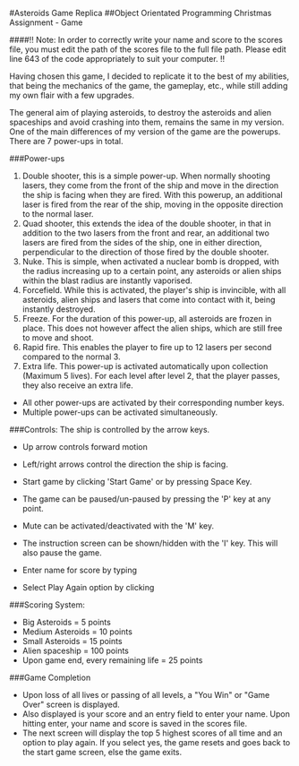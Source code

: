 #Asteroids Game Replica
##Object Orientated Programming Christmas Assignment - Game


####!! Note: In order to correctly write your name and score to the scores file, you must edit the path of the scores file to the full file path.
Please edit line 643 of the code appropriately to suit your computer. !!

Having chosen this game, I decided to replicate it to the best of my abilities, that being the mechanics of the game, the gameplay, etc., while still adding my own flair with a few upgrades.

The general aim of playing asteroids, to destroy the asteroids and alien spaceships and avoid crashing into them, remains the same in my version.
One of the main differences of my version of the game are the powerups. There are 7 power-ups in total.

###Power-ups
1. Double shooter, this is a simple power-up. When normally shooting lasers, they come from the front of the ship and move in the direction the ship is facing when they are fired. With this powerup, an additional laser is fired from the rear of the ship, moving in the opposite direction to the normal laser.
2. Quad shooter, this extends the idea of the double shooter, in that in addition to the two lasers from the front and rear, an additional two lasers are fired from the sides of the ship, one in either direction, perpendicular to the direction of those fired by the double shooter.
3. Nuke. This is simple, when activated a nuclear bomb is dropped, with the radius increasing up to a certain point, any asteroids or alien ships within the blast radius are instantly vaporised.
4. Forcefield. While this is activated, the player's ship is invincible, with all asteroids, alien ships and lasers that come into contact with it, being instantly destroyed.
5. Freeze. For the duration of this power-up, all asteroids are frozen in place. This does not however affect the alien ships, which are still free to move and shoot.
6. Rapid fire. This enables the player to fire up to 12 lasers per second compared to the normal 3.
7. Extra life. This power-up is activated automatically upon collection (Maximum 5 lives). For each level after level 2, that the player passes, they also receive an extra life.
- All other power-ups are activated by their corresponding number keys.
- Multiple power-ups can be activated simultaneously.

###Controls:
The ship is controlled by the arrow keys.
- Up arrow controls forward motion
- Left/right arrows control the direction the ship is facing.

- Start game by clicking 'Start Game' or by pressing Space Key.
- The game can be paused/un-paused by pressing the 'P' key at any point.
- Mute can be activated/deactivated with the 'M' key.
- The instruction screen can be shown/hidden with the 'I' key. This will also pause the game.
- Enter name for score by typing
- Select Play Again option by clicking

###Scoring System:
- Big Asteroids = 5 points
- Medium Asteroids = 10 points
- Small Asteroids = 15 points
- Alien spaceship = 100 points
- Upon game end, every remaining life = 25 points

###Game Completion
- Upon loss of all lives or passing of all levels, a "You Win" or "Game Over" screen is displayed.
- Also displayed is your score and an entry field to enter your name. Upon hitting enter, your name and score is saved in the scores file.
- The next screen will display the top 5 highest scores of all time and an option to play again. If you select yes, the game resets and goes back to the start game screen, else the game exits.